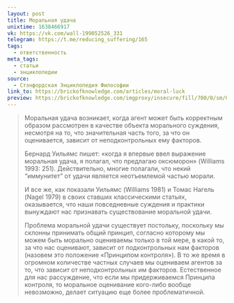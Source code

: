 ```yaml
---
layout: post
title: Моральная удача
unixtime: 1638466917
vk: https://vk.com/wall-199052526_331
telegram: https://t.me/reducing_suffering/165
tags:
  - ответственность
meta_tags:
  - статьи
  - энциклопедии
source:
  - Стэнфордская Энциклопедия Философии
link_to: https://brickofknowledge.com/articles/moral-luck
preview: https://brickofknowledge.com/imgproxy/insecure/fill/700/0/sm/0/plain/local:///alain-pham-WMdKyKpmYDI-unsplash%20(1).jpg
---
```

>Моральная удача возникает, когда агент может быть корректным образом рассмотрен в качестве объекта морального суждения, несмотря на то, что значительная часть того, за что он оценивается, зависит от неподконтрольных ему факторов.
>
>Бернард Уильямс пишет: «когда я впервые ввел выражение моральная удача, я полагал, что предлагаю оксюморон» (Williams 1993: 251). Действительно, многие полагали, что некий “иммунитет” от удачи является неотъемлемой частью морали.
>
>И все же, как показали Уильямс (Williams 1981) и Томас Нагель (Nagel 1979) в своих ставших классическими статьях, оказывается, что наши повседневные суждения и практики вынуждают нас признавать существование моральной удачи.
>
>Проблема моральной удачи существует постольку, поскольку мы склонны принимать общий принцип, согласно которому мы можем быть морально оцениваемы только в той мере, в какой то, за что нас оценивают, зависит от подконтрольных нам факторов (назовем это положение «Принципом контроля»). В то же время в огромном количестве частных случаев мы оцениваем агентов за то, что зависит от неподконтрольных им факторов. Естественное для нас рассуждение, что если мы придерживаемся Принципа контроля, то моральное оценивание кого-либо вообще невозможно, делает ситуацию еще более проблематичной.